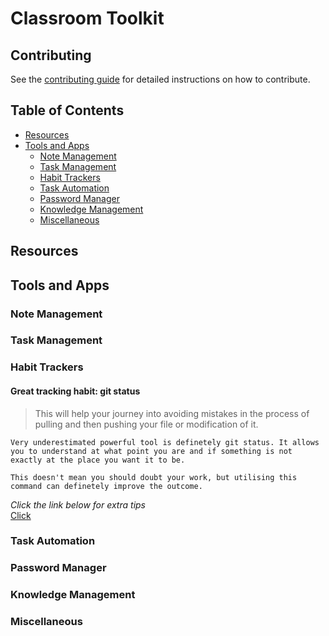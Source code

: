 # Classroom Toolkit

## Contributing

See the [contributing guide](CONTRIBUTING.md) for detailed instructions on how to contribute.

## Table of Contents

- [Resources](#resources)
- [Tools and Apps](#tools-and-apps)
  - [Note Management](#note-management)
  - [Task Management](#task-management)
  - [Habit Trackers](#habit-trackers)
  - [Task Automation](#task-automation)
  - [Password Manager](#password-manager)
  - [Knowledge Management](#knowledge-management)
  - [Miscellaneous](#miscellaneous)

## Resources

## Tools and Apps

### Note Management

### Task Management

### Habit Trackers  
  #### Great tracking habit: git status 

  > This will help your journey into avoiding mistakes in the process of pulling and then pushing your file or modification of it.  
    
    Very underestimated powerful tool is definetely git status. It allows you to understand at what point you are and if something is not exactly at the place you want it to be.

    This doesn't mean you should doubt your work, but utilising this command can definetely improve the outcome.

 _Click the link below for extra tips_   
[Click](https://www.atlassian.com/git/tutorials/inspecting-a-repository)

      


  

### Task Automation

### Password Manager

### Knowledge Management

### Miscellaneous 


 
